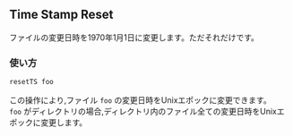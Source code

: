 ## Time Stamp Reset

ファイルの変更日時を1970年1月1日に変更します。ただそれだけです。

### 使い方

```sh
resetTS foo
```
この操作により,ファイル `foo` の変更日時をUnixエポックに変更できます。<br>
`foo` がディレクトリの場合,ディレクトリ内のファイル全ての変更日時をUnixエポックに変更します。